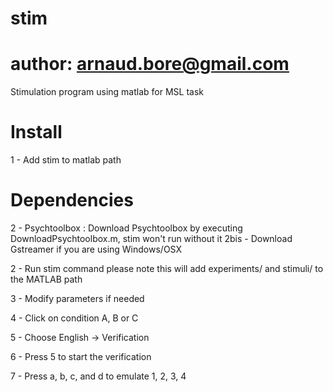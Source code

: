 # stim
# author: arnaud.bore@gmail.com
Stimulation program using matlab for MSL task

# Install

1 - Add stim to matlab path

# Dependencies

2 - Psychtoolbox : Download Psychtoolbox by executing DownloadPsychtoolbox.m, stim won't run without it
2bis - Download Gstreamer if you are using Windows/OSX

2 - Run stim command
please note this will add experiments/ and stimuli/ to the MATLAB path

3 - Modify parameters if needed

4 - Click on condition A, B or C

5 - Choose English -> Verification

6 - Press 5 to start the verification

7 - Press a, b, c, and d to emulate 1, 2, 3, 4


